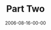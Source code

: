 ---
layout: message
category: message
series: "Next Level: Greg Boyd"
title: "Part Two"
date: 2006-08-16-00-00
message_id: 529
audio: "http://s3.amazonaws.com/crossroads-media/messages/audio/KingdomNL2.mp3"
audio-duration: "50:31"
explicit: false
---